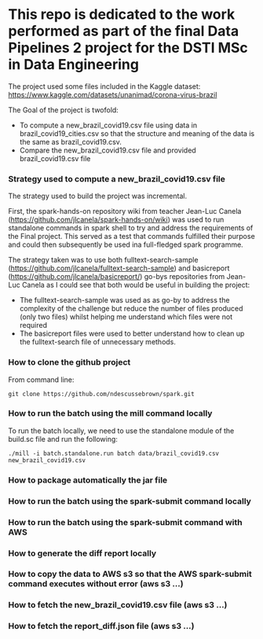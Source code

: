 # This repo is dedicated to the work performed as part of the final Data Pipelines 2 project for the DSTI MSc in Data Engineering

The project used some files included in the Kaggle dataset:  https://www.kaggle.com/datasets/unanimad/corona-virus-brazil

The Goal of the project is twofold:
* To compute a new_brazil_covid19.csv file using data in brazil_covid19_cities.csv so that the structure and meaning of the data is the same as brazil_covid19.csv.
* Compare the new_brazil_covid19.csv file and provided brazil_covid19.csv file

### Strategy used to compute a new_brazil_covid19.csv file

The strategy used to build the project was incremental.

First, the spark-hands-on repository wiki from teacher Jean-Luc Canela (https://github.com/jlcanela/spark-hands-on/wiki) was used to run standalone commands in spark shell to try and address the requirements of the Final project. This served as a test that commands fulfilled their purpose and could then subsequently be used ina full-fledged spark programme.

The strategy taken was to use both fulltext-search-sample (https://github.com/jlcanela/fulltext-search-sample) and basicreport (https://github.com/jlcanela/basicreport/) go-bys repositories from Jean-Luc Canela as I could see that both would be useful in building the project:
* The fulltext-search-sample was used as as go-by to address the complexity of the challenge but reduce the number of files produced (only two files) whilst helping me understand which files were not required
* The basicreport files were used to better understand how to clean up the fulltext-search file of unnecessary methods.

### How to clone the github project

From command line: 
```
git clone https://github.com/ndescussebrown/spark.git
```

### How to run the batch using the mill command locally 

To run the batch locally, we need to use the standalone module of the build.sc file and run the following:

```
./mill -i batch.standalone.run batch data/brazil_covid19.csv new_brazil_covid19.csv
```


### How to package automatically the jar file 

### How to run the batch using the spark-submit command locally 

### How to run the batch using the spark-submit command with AWS 

### How to generate the diff report locally 

### How to copy the data to AWS s3 so that the AWS spark-submit command executes without error (aws s3 …)

### How to fetch the new_brazil_covid19.csv file (aws s3 …)

### How to fetch the report_diff.json file  (aws s3 …)